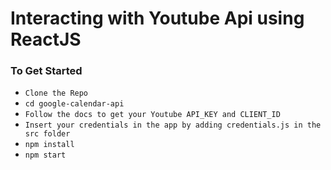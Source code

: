 # Interacting with Youtube Api using ReactJS

### To Get Started

- `Clone the Repo`
- `cd google-calendar-api`
- `Follow the docs to get your Youtube API_KEY and CLIENT_ID`
- `Insert your credentials in the app by adding credentials.js in the src folder`
- `npm install`
- `npm start`